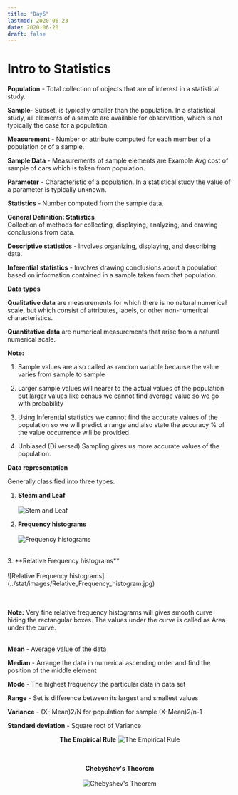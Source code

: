 ```yaml
---
title: "Day5"
lastmod: 2020-06-23
date: 2020-06-20
draft: false
---
```

# Intro to Statistics

**Population** - Total collection of objects that are of interest in a statistical study.

**Sample**- Subset, is typically smaller than the population. In a statistical study, all elements of a sample are available for observation, which is not typically the case for a population.

**Measurement** -  Number or attribute computed for each member of a population or of a sample.

**Sample Data** - Measurements of sample elements are Example Avg cost of sample of cars which is taken from population.

**Parameter** - Characteristic of a population. In a statistical study the value of a parameter is typically unknown.

**Statistics** - Number computed from the sample data.

**General Definition: Statistics**
<br>
Collection of methods for collecting, displaying, analyzing, and drawing conclusions from data.
<br>

**Descriptive statistics** - Involves organizing, displaying, and describing data.

**Inferential statistics** - Involves drawing conclusions about a population based on information contained in a sample taken from that population.

**Data types**

**Qualitative data** are measurements for which there is no natural numerical scale, but which consist of attributes, labels, or other non-numerical characteristics.

**Quantitative data** are numerical measurements that arise from a natural numerical scale.

**Note:**

1. Sample values are also called as random variable because the value varies from sample to sample

2. Larger sample values will nearer to the actual values of the population but larger values like census we cannot find average value so we go with probability

3. Using Inferential statistics we cannot find the accurate values of the population so we will predict a range and also state the accuracy % of the value occurrence will be provided

4. Unbiased (Di versed) Sampling gives us more accurate values of the population.

**Data representation**

Generally classified into three types.
1. **Steam and Leaf**<br><br>
![Stem and Leaf](../stat/images/stem_and_leaf)

2. **Frequency histograms**
<br><br>
![Frequency histograms](../stat/images/Frequency_histogram.jpg)
<br>
3. **Relative Frequency histograms**
<br> <br>
![Relative Frequency histograms](../stat/images/Relative_Frequency_histogram.jpg)

<br><br>
**Note:** Very fine relative frequency histograms will gives smooth curve hiding the rectangular boxes. The values under the curve is called as Area under the curve.
<br><br>

**Mean** - Average value of the data

**Median** -  Arrange the data in numerical ascending order and find the position of the middle element

**Mode** -  The highest frequency the particular data in data set

**Range** - Set is difference between its largest and smallest values

**Variance** - (X- Mean)2/N for population for sample (X-Mean)2/n-1

**Standard deviation** - Square root of Variance
<center>

**The Empirical Rule**
![The Empirical Rule](../stat/images/Emprichal_Rule.jpg)

<br> <br>
**Chebyshev's Theorem**<br><br>
![Chebyshev's Theorem](../stat/images/chebys.jpg)
</center>
